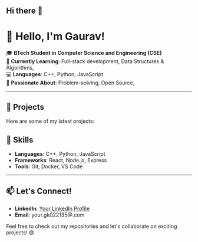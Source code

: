 ## Hi there 👋

# 👋 Hello, I'm Gaurav!

🎓 **BTech Student in Computer Science and Engineering (CSE)**  
🌱 **Currently Learning**: Full-stack development, Data Structures & Algorithms,  
💻 **Languages**: C++, Python, JavaScript  
🚀 **Passionate About**: Problem-solving, Open Source,

---

## 💼 Projects

Here are some of my latest projects:
<!---
- **🌐 [Project 1 Name](https://github.com/yourusername/project1)**  
  A brief description of the project (e.g., web development, backend system, etc.)
  
- **🧠 [Project 2 Name](https://github.com/yourusername/project2)**  
  A brief description of the project (e.g., machine learning model, AI-based project, etc.)

--->

## 🔧 Skills

- **Languages**: C++, Python, JavaScript
- **Frameworks**: React, Node.js, Express
- **Tools**: Git, Docker, VS Code

---

## 📫 Let's Connect!

- **LinkedIn**: [Your LinkedIn Profile](https://www.linkedin.com/in/gk022135@)
- **Email**: your.gk022135@.com

Feel free to check out my repositories and let's collaborate on exciting projects! 😄


